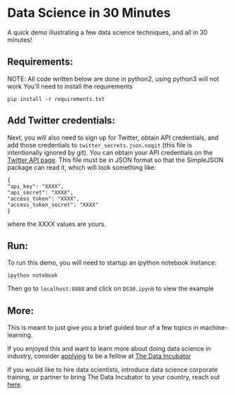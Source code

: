 # Data Science in 30 Minutes
A quick demo illustrating a few data science techniques, and all in 30 minutes!

## Requirements:
NOTE: All code written below are done in python2, using python3 will not work
You'll need to install the requirements
```
pip install -r requirements.txt
```

## Add Twitter credentials:
Next, you will also need to sign up for Twitter, obtain API credentials, and add those credentials to `twitter_secrets.json.nogit` (this file is intentionally ignored by git).  You can obtain your API credentials on the [Twitter API page](http://apps.twitter.com/). This file must be in JSON format so that the SimpleJSON package can read it, which will look something like: 
```
{
"api_key": "XXXX",
"api_secret": "XXXX",
"access_token": "XXXX",
"access_token_secret": "XXXX"
}
```
where the XXXX values are yours.

## Run:
To run this demo, you will need to startup an ipython notebook instance:
```
ipython notebook
```

Then go to `localhost:8888` and click on `DS30.ipynb` to view the example

## More:
This is meant to just give you a brief guided tour of a few topics in machine-learning.

If you enjoyed this and want to learn more about doing data science in industry, consider [applying](https://www.thedataincubator.com/#apply&ref=ds30) to be a fellow at [The Data Incubator](https://www.thedataincubator.com/&ref=ds30)

If you would like to hire data scientists, introduce data science corporate training, or partner to bring The Data Incubator to your country, reach out [here](https://www.thedataincubator.com/#hire&ref=ds30).
